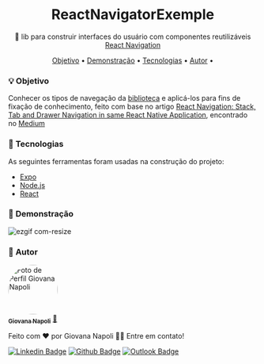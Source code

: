 <h1 align="center">
     ReactNavigatorExemple
</h1>
<p align="center">🚀 lib para construir interfaces do usuário com componentes reutilizáveis <a href="https://reactnavigation.org/docs/getting-started">React Navigation</a></p>

<p align="center">
 <a href="#bulb-sobre">Objetivo</a> •
 <a href="#movie_camera-demonstração">Demonstração</a> •
 <a href="#hammer-tecnologias">Tecnologias</a> •
 <a href="#girl-autor">Autor</a> •
</p>

### :bulb: **Objetivo**
<p>
    Conhecer os tipos de navegação da <a href="https://reactnavigation.org/docs/getting-started">biblioteca</a> e aplicá-los para fins de fixação de conhecimento, feito com base no artigo <a href="https://medium.com/wesionary-team/react-navigation-stack-tab-and-drawer-navigation-in-same-react-native-application-16d03441021">React Navigation: Stack, Tab and Drawer Navigation in same React Native Application</a>, encontrado no <a href="https://medium.com/">Medium</a>
</p>

###  :hammer: **Tecnologias**

As seguintes ferramentas foram usadas na construção do projeto:

- [Expo](https://expo.io/)
- [Node.js](https://nodejs.org/en/)
- [React](https://pt-br.reactjs.org/)

###  :movie_camera: **Demonstração**

![ezgif com-resize](https://user-images.githubusercontent.com/32879408/89724530-9ab6f180-d9da-11ea-9299-6740472878ad.gif)

###  :girl: **Autor**
<a href="https://github.com/GiovanaNapoli">
 <img style="border-radius: 50%;" src="https://avatars2.githubusercontent.com/u/32879408?s=400&u=73c7032e45a8f93050471d12fc5d5bd8e8797251&v=4" width="100px;" alt="Foto de Perfil Giovana Napoli"/>
 <br />
 <sub><b>Giovana Napoli</b></sub></a> <a href="https://github.com/GiovanaNapoli" title="Giovana Napoli">💼</a>


Feito com ❤️ por Giovana Napoli 👋🏽 Entre em contato!

[![Linkedin Badge](https://img.shields.io/badge/-giovananapoli-blue?style=flatstyle=flat-square&logo=Linkedin&logoColor=white&link=https://www.linkedin.com/in/giovana-aparecida-napoli-da-silva/)](https://www.linkedin.com/in/giovana-aparecida-napoli-da-silva/)
[![Github Badge](https://img.shields.io/badge/-giovananapoli-000?style=flat-square&logo=Github&logoColor=white&link=https://github.com/GiovanaNapoli)](https://github.com/GiovanaNapoli)
[![Outlook Badge](https://img.shields.io/badge/-outlook-0078d4?style=flat-square&logo=microsoft-outlook&logoColor=white&link=mailto:giovana.ap.napoli@outlook.com)](mailto:giovana.ap.napoli@outlook.com)
 
